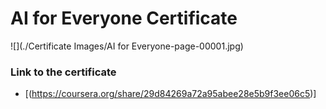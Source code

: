 # AI for Everyone Certificate

![](./Certificate Images/AI for Everyone-page-00001.jpg)

### Link to the certificate

- [(https://coursera.org/share/29d84269a72a95abee28e5b9f3ee06c5)]